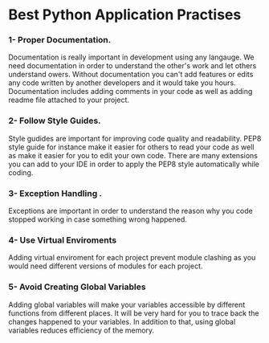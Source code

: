 # Best Python Application Practises 

### 1- Proper Documentation.
Documentation is really important in development using any langauge. We need documentation in order to understand the other's work and let others understand owers. Without documentation you can't add features or edits any code written by another developers and it would take you hours. Documentation includes adding comments in your code as well as adding readme file attached to your project.

### 2- Follow Style Guides.
Style gudides are important for improving code quality and readability. PEP8  style guide for instance make it easier for others to read your code as well as make it easier for you to edit your own code. There are many extensions you can add to your IDE in order to apply the PEP8  style automatically while coding.

### 3- Exception Handling .
Exceptions are important in order to understand the reason why you code stopped working in case something wrong happened.

### 4- Use Virtual Enviroments
Adding virtual enviroment for each project prevent module clashing as you would need different versions of modules for each project.

### 5- Avoid Creating Global Variables
Adding global variables will make your variables accessible by different functions from different places. It will be very hard for you to trace back the changes happened to your variables. In addition to that, using global variables reduces efficiency of the memory. 
